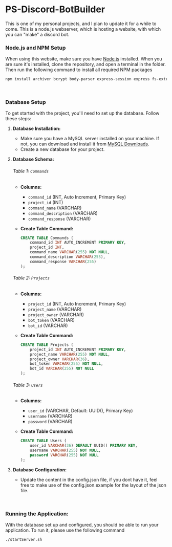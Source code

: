 
# PS-Discord-BotBuilder
This is one of my personal projects, and I plan to update it for a while to come. This is a node.js webserver, which is hosting a website, with which you can "make" a discord bot.
<br>
### Node.js and NPM Setup

When using this website, make sure you have [Node.js](https://nodejs.org/en) installed. When you are sure it's installed, clone the repository, and open a terminal in the folder. Then run the following command to install all required NPM packages
```bash
npm install archiver bcrypt body-parser express-session express fs-extra mysql path
```
<br>


### Database Setup

To get started with the project, you'll need to set up the database. Follow these steps:

1. **Database Installation:**
    - Make sure you have a MySQL server installed on your machine. If not, you can download and install it from [MySQL Downloads](https://dev.mysql.com/downloads/).
    - Create a new database for your project.

2. **Database Schema:**

    ###### Table 1: `Commands`

    - **Columns:**
        - `command_id` (INT, Auto Increment, Primary Key)
        - `project_id` (INT)
        - `command_name` (VARCHAR)
        - `command_description` (VARCHAR)
        - `command_response` (VARCHAR)

    - **Create Table Command:**
        ```sql
        CREATE TABLE Commands (
            command_id INT AUTO_INCREMENT PRIMARY KEY,
            project_id INT,
            command_name VARCHAR(255) NOT NULL,
            command_description VARCHAR(255),
            command_response VARCHAR(255)
        );
        ```

    ###### Table 2: `Projects`

    - **Columns:**
        - `project_id` (INT, Auto Increment, Primary Key)
        - `project_name` (VARCHAR)
        - `project_owner` (VARCHAR)
        - `bot_token` (VARCHAR)
        - `bot_id` (VARCHAR)

    - **Create Table Command:**
        ```sql
        CREATE TABLE Projects (
            project_id INT AUTO_INCREMENT PRIMARY KEY,
            project_name VARCHAR(255) NOT NULL,
            project_owner VARCHAR(36),
            bot_token VARCHAR(255) NOT NULL,
            bot_id VARCHAR(255) NOT NULL
        );
        ```

    ###### Table 3: `Users`

    - **Columns:**
        - `user_id` (VARCHAR, Default: UUID(), Primary Key)
        - `username` (VARCHAR)
        - `password` (VARCHAR)

    - **Create Table Command:**
        ```sql
        CREATE TABLE Users (
            user_id VARCHAR(36) DEFAULT UUID() PRIMARY KEY,
            username VARCHAR(255) NOT NULL,
            password VARCHAR(255) NOT NULL
        );
        ```

3. **Database Configuration:**
    - Update the content in the config.json file, if you dont have it, feel free to make use of the config.json.example for the layout of the json file.
<br>

### Running the Application:
With the database set up and configured, you should be able to run your application. To run it, please use the following command

```bash
./startServer.sh
```
